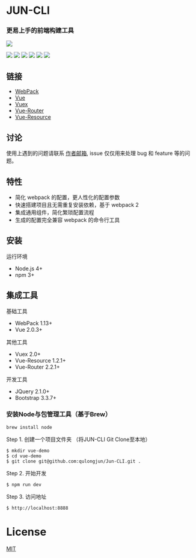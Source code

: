 # JUN-CLI
### 更易上手的前端构建工具

![](https://cn.vuejs.org/images/logo.png)

![](https://img.shields.io/github/stars/pandao/editor.md.svg) ![](https://img.shields.io/github/forks/pandao/editor.md.svg) ![](https://img.shields.io/github/tag/pandao/editor.md.svg) ![](https://img.shields.io/github/release/pandao/editor.md.svg) ![](https://img.shields.io/github/issues/pandao/editor.md.svg) ![](https://img.shields.io/bower/v/editor.md.svg)




## 链接
- [WebPack](http://webpack.github.io/docs/)
- [Vue](https://github.com/cooking-demo)
- [Vuex](https://vuex.vuejs.org/)
- [Vue-Router](https://router.vuejs.org/)
- [Vue-Resource](https://github.com/pagekit/vue-resource)

## 讨论
使用上遇到的问题请联系 [作者邮箱](mailto:longjun.qu@cootek.cn), issue 仅仅用来处理 bug 和 feature 等的问题。

## 特性
- 简化 webpack 的配置，更人性化的配置参数
- 快速搭建项目且无需重复安装依赖，基于 webpack 2
- 集成通用组件，简化繁琐配置流程
- 生成的配置完全兼容 webpack 的命令行工具

## 安装

运行环境
- Node.js 4+
- npm 3+

## 集成工具

基础工具
- WebPack 1.13+
- Vue 2.0.3+

其他工具
- Vuex 2.0+
- Vue-Resource 1.2.1+
- Vue-Router 2.2.1+

开发工具
- JQuery 2.1.0+
- Bootstrap 3.3.7+


### 安装Node与包管理工具（基于Brew）
```shell
brew install node
```

Step 1. 创建一个项目文件夹 （将JUN-CLI Git Clone至本地）
```shell
$ mkdir vue-demo
$ cd vue-demo
$ git clone git@github.com:qulongjun/Jun-CLI.git .
```

Step 2. 开始开发
```shell
$ npm run dev
```

Step 3. 访问地址
```shell
$ http://localhost:8888
```

# License
[MIT](https://github.com/ElemeFE/cooking/LICENSE)

